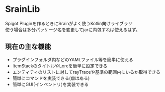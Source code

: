 # SrainLib
Spigot Pluginを作るときにSrainがよく使うKotlin向けライブラリ  
使う場合は多分パッケージ名を変更してjarに内包すれば使えるはず。
## 現在の主な機能
- プラグインフォルダ内などのYAMLファイル等を簡単に使える
- ItemStackのタイトルやLoreを簡単に設定できる
- エンティティのリストに対してrayTraceや基準の範囲内にいるか取得できる
- 簡単にコマンドを実装できる(癖はある)
- 簡単にGUI(インベントリ)を実装できる
